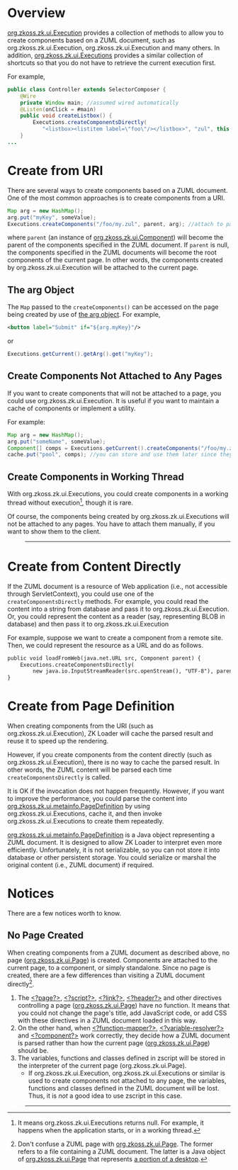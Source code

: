 

# Overview

[org.zkoss.zk.ui.Execution](https://www.zkoss.org/javadoc/latest/zk/org/zkoss/zk/ui/Execution.html) provides a collection of
methods to allow you to create components based on a ZUML document, such
as
<javadoc method="createComponents(java.lang.String, org.zkoss.zk.ui.Component, java.util.Map)">org.zkoss.zk.ui.Execution</javadoc>,
<javadoc method="createComponentsDirectly(java.lang.String, java.lang.String, org.zkoss.zk.ui.Component, java.util.Map)">org.zkoss.zk.ui.Execution</javadoc>
and many others. In addition,
[org.zkoss.zk.ui.Executions](https://www.zkoss.org/javadoc/latest/zk/org/zkoss/zk/ui/Executions.html) provides a similar
collection of shortcuts so that you do not have to retrieve the current
execution first.

For example,

```java
public class Controller extends SelectorComposer {
    @Wire
    private Window main; //assumed wired automatically
    @Listen(onClick = #main)
    public void createListbox() {
        Executions.createComponentsDirectly(
           "<listbox><listitem label=\"foo\"/></listbox>", "zul", this, null);
    }
...
```

# Create from URI

There are several ways to create components based on a ZUML document.
One of the most common approaches is to create components from a URI.

```java
Map arg = new HashMap();
arg.put("myKey", someValue);
Executions.createComponents("/foo/my.zul", parent, arg); //attach to page as root if parent is null
```

where `parent` (an instance of
[org.zkoss.zk.ui.Component](https://www.zkoss.org/javadoc/latest/zk/org/zkoss/zk/ui/Component.html)) will become the parent of
the components specified in the ZUML document. If `parent` is null, the
components specified in the ZUML documents will become the root
components of the current page. In other words, the components created
by
<javadoc method="createComponents(java.lang.String, org.zkoss.zk.ui.Component, java.util.Map)">org.zkoss.zk.ui.Execution</javadoc>
will be attached to the current page.

## The arg Object

The `Map` passed to the `createComponents()` can be accessed on the page
being created by use of [the arg object](ZUML_Reference/EL_Expressions/Implicit_Objects/arg).
For example,

```xml
<button label="Submit" if="${arg.myKey}"/>
```

or

```java
Executions.getCurrent().getArg().get("myKey");
```

## Create Components Not Attached to Any Pages

If you want to create components that will not be attached to a page,
you could use
<javadoc method="createComponents(java.lang.String, java.util.Map)">org.zkoss.zk.ui.Execution</javadoc>.
It is useful if you want to maintain a cache of components or implement
a utility.

For example:

```java
Map arg = new HashMap();
arg.put("someName", someValue);
Component[] comps = Executions.getCurrent().createComponents("/foo/my.zul", arg); //won't be attached to a page
cache.put("pool", comps); //you can store and use them later since they are not (yet) attached to any pages
```

## Create Components in Working Thread

With
<javadoc method="createComponents(org.zkoss.zk.ui.WebApp, java.lang.String, java.util.Map)">org.zkoss.zk.ui.Executions</javadoc>,
you could create components in a working thread without execution[^1],
though it is rare.

Of course, the components being created by
<javadoc method="createComponents(org.zkoss.zk.ui.WebApp, java.lang.String, java.util.Map)">org.zkoss.zk.ui.Executions</javadoc>
will not be attached to any pages. You have to attach them manually, if
you want to show them to the client.

> ------------------------------------------------------------------------
>
> <references/>

# Create from Content Directly

If the ZUML document is a resource of Web application (i.e., not
accessible through ServletContext), you could use one of the
`createComponentsDirectly` methods. For example, you could read the
content into a string from database and pass it to
<javadoc method="createComponentsDirectly(java.lang.String, java.lang.String, org.zkoss.zk.ui.Component, java.util.Map)">org.zkoss.zk.ui.Execution</javadoc>.
Or, you could represent the content as a reader (say, representing BLOB
in database) and then pass it to
<javadoc method="createComponentsDirectly(java.io.Reader, java.lang.String, org.zkoss.zk.ui.Component, java.util.Map)">org.zkoss.zk.ui.Execution</javadoc>

For example, suppose we want to create a component from a remote site.
Then, we could represent the resource as a URL and do as follows.

```xml
public void loadFromWeb(java.net.URL src, Component parent) {
    Executions.createComponentsDirectly(
        new java.io.InputStreamReader(src.openStream(), "UTF-8"), parent, null);
}
```

# Create from Page Definition

When creating components from the URI (such as
<javadoc method="createComponents(java.lang.String, org.zkoss.zk.ui.Component, java.util.Map)">org.zkoss.zk.ui.Execution</javadoc>),
ZK Loader will cache the parsed result and reuse it to speed up the
rendering.

However, if you create components from the content directly (such as
<javadoc method="createComponentsDirectly(java.lang.String, java.lang.String, org.zkoss.zk.ui.Component, java.util.Map)">org.zkoss.zk.ui.Execution</javadoc>),
there is no way to cache the parsed result. In other words, the ZUML
content will be parsed each time `createComponentsDirectly` is called.

It is OK if the invocation does not happen frequently. However, if you
want to improve the performance, you could parse the content into
[org.zkoss.zk.ui.metainfo.PageDefinition](https://www.zkoss.org/javadoc/latest/zk/org/zkoss/zk/ui/metainfo/PageDefinition.html) by using
<javadoc method="getPageDefinitionDirectly(org.zkoss.zk.ui.WebApp, java.lang.String, java.lang.String)">org.zkoss.zk.ui.Executions</javadoc>,
cache it, and then invoke
<javadoc method="createComponents(org.zkoss.zk.ui.metainfo.PageDefinition, org.zkoss.zk.ui.Component, java.util.Map)">org.zkoss.zk.ui.Executions</javadoc>
to create them repeatedly.

[org.zkoss.zk.ui.metainfo.PageDefinition](https://www.zkoss.org/javadoc/latest/zk/org/zkoss/zk/ui/metainfo/PageDefinition.html) is a Java
object representing a ZUML document. It is designed to allow ZK Loader
to interpret even more efficiently. Unfortunately, it is not
serializable, so you can not store it into database or other persistent
storage. You could serialize or marshal the original content (i.e., ZUML
document) if required.

# Notices

There are a few notices worth to know.

## No Page Created

When creating components from a ZUML document as described above, no
page ([org.zkoss.zk.ui.Page](https://www.zkoss.org/javadoc/latest/zk/org/zkoss/zk/ui/Page.html)) is created. Components
are attached to the current page, to a component, or simply standalone.
Since no page is created, there are a few differences than visiting a
ZUML document directly[^2].

1.  The
    [\<?page?\>](ZUML_Reference/ZUML/Processing_Instructions/page),
    [\<?script?\>](ZUML_Reference/ZUML/Processing_Instructions/script),
    [\<?link?\>](ZUML_Reference/ZUML/Processing_Instructions/link),
    [\<?header?\>](ZUML_Reference/ZUML/Processing_Instructions/header)
    and other directives controlling a page
    ([org.zkoss.zk.ui.Page](https://www.zkoss.org/javadoc/latest/zk/org/zkoss/zk/ui/Page.html)) have no function. It means
    that you could not change the page's title, add JavaScript code, or
    add CSS with these directives in a ZUML document loaded in this way.
2.  On the other hand, when
    [\<?function-mapper?\>](ZUML_Reference/ZUML/Processing_Instructions/function-mapper),
    [\<?variable-resolver?\>](ZUML_Reference/ZUML/Processing_Instructions/variable-resolver)
    and
    [\<?component?\>](ZUML_Reference/ZUML/Processing_Instructions/component)
    work correctly, they decide how a ZUML document is parsed rather
    than how the current page ([org.zkoss.zk.ui.Page](https://www.zkoss.org/javadoc/latest/zk/org/zkoss/zk/ui/Page.html))
    should be.
3.  The variables, functions and classes defined in zscript will be
    stored in the interpreter of the current page
    (<javadoc method="getInterpreter(java.lang.String)">org.zkoss.zk.ui.Page</javadoc>).
    - If
      <javadoc method="createComponents(java.lang.String, java.util.Map)">org.zkoss.zk.ui.Execution</javadoc>,
      <javadoc method="createComponents(org.zkoss.zk.ui.WebApp, java.lang.String, java.util.Map)">org.zkoss.zk.ui.Executions</javadoc>
      or similar is used to create components not attached to any page,
      the variables, functions and classes defined in the ZUML document
      will be lost. Thus, it is *not* a good idea to use zscript in this
      case.

> ------------------------------------------------------------------------
>
> <references/>

[^1]: It means
    <javadoc method="getCurrent()">org.zkoss.zk.ui.Executions</javadoc>
    returns null. For example, it happens when the application starts,
    or in a working thread.

[^2]: Don't confuse a ZUML page with
    [org.zkoss.zk.ui.Page](https://www.zkoss.org/javadoc/latest/zk/org/zkoss/zk/ui/Page.html). The former refers to a file
    containing a ZUML document. The latter is a Java object of
    [org.zkoss.zk.ui.Page](https://www.zkoss.org/javadoc/latest/zk/org/zkoss/zk/ui/Page.html) that represents [a portion of a desktop]({{site.baseurl}}/zk_dev_ref/ui_composing/component-based_ui#Desktop.2C_Page_and_Component).
